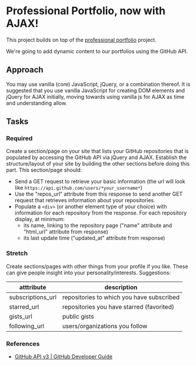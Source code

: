 # Professional Portfolio, now with AJAX!

This project builds on top of the [professional portfolio](../professional-portfolio) project.

We're going to add dynamic content to our portfolios using the GitHub API.

## Approach

You may use vanilla (core) JavaScript, jQuery, or a combination thereof. It is suggested that you use vanilla JavaScript for creating DOM elements and jQuery for AJAX initially, moving towards using vanilla js for AJAX as time and understanding allow.

## Tasks

### Required

Create a section/page on your site that lists your GitHub repositories that is populated by accessing the GitHub API via jQuery and AJAX. Establish the structure/layout of your site by building the other sections before doing this part. This section/page should:
    
- Send a GET request to retrieve your basic information (the url will look like `https://api.github.com/users/*your_username*`)
- Use the "repos_url" attribute from this response to send another GET request that retrieves information about your repositories.
- Populate a `<div>` (or another element type of your choice) with information for each repository from the response. For each repository display, at minimum:
    - its name, linking to the repository page ("name" attribute and "html_url" attribute from response)
    - its last update time ("updated_at" attribute from response)  

### Stretch

Create sections/pages with other things from your profile if you like. These can give people insight into your personality/interests. Suggestions:

|atttribute|description|
|----------|-----------|
|subscriptions_url|repositories to which you have subscribed|
|starred_url|repositories you have starred (favorited)|
|gists_url|public gists|
|following_url|users/organizations you follow|

### References

- [GitHub API v3 | GitHub Developer Guide](https://developer.github.com/v3/)
